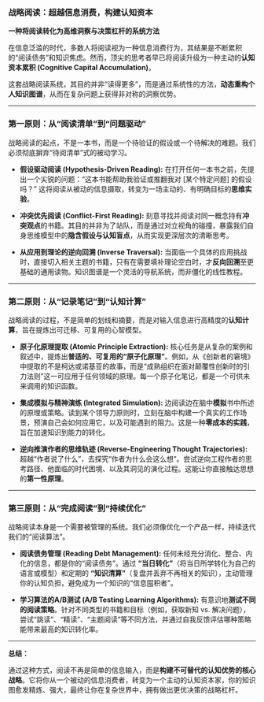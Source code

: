 
### **战略阅读：超越信息消费，构建认知资本**
**一种将阅读转化为高维洞察与决策杠杆的系统方法**

在信息泛滥的时代，多数人将阅读视为一种信息消费行为，其结果是不断累积的“阅读债务”和知识焦虑。然而，顶尖的思考者早已将阅读升级为一种主动的**认知资本累积 (Cognitive Capital Accumulation)**。

这套战略阅读系统，其目的并非“读得更多”，而是通过系统性的方法，**动态重构个人知识图谱**，从而在复杂问题上获得非对称的洞察优势。

---

### **第一原则：从“阅读清单”到“问题驱动”**
战略阅读的起点，不是一本书，而是一个待验证的假设或一个待解决的难题。我们必须彻底摒弃“待阅清单”式的被动学习。

*   **假设驱动阅读 (Hypothesis-Driven Reading):**
    在打开任何一本书之前，先提出一个尖锐的问题：“这本书能帮助我验证或推翻我对 [某个特定问题] 的假设吗？” 这将阅读从被动的信息摄取，转变为一场主动的、有明确目标的**思维实验**。

*   **冲突优先阅读 (Conflict-First Reading):**
    刻意寻找并阅读对同一概念持有**冲突观点**的书籍。其目的并非为了站队，而是通过对立视角的碰撞，暴露我们自身思维模型中的**隐含假设与认知盲点**，从而实现更深层次的清晰思考。

*   **从应用到理论的逆向回溯 (Inverse Traversal):**
    当面临一个具体的应用挑战时，直接切入相关主题的书籍，只有在需要填补理论空白时，才**反向回溯**至更基础的通用读物。知识图谱是一个灵活的导航系统，而非僵化的线性教程。

---

### **第二原则：从“记录笔记”到“认知计算”**
战略阅读的过程，不是简单的划线和摘要，而是对输入信息进行高精度的**认知计算**，旨在提炼出可迁移、可复用的心智模型。

*   **原子化原理提取 (Atomic Principle Extraction):**
    核心任务是从复杂的案例和叙述中，提炼出**普适的、可复用的“原子化原理”**。例如，从《创新者的窘境》中提取的不是柯达或诺基亚的故事，而是“成熟组织在面对颠覆性创新时的引力法则”这一可应用于任何领域的原理。每一个原子化笔记，都是一个可供未来调用的知识函数。

*   **集成模拟与精神演练 (Integrated Simulation):**
    边阅读边在脑中**模拟**书中所述的原理或策略。读到某个领导力原则时，立刻在脑中构建一个真实的工作场景，预演自己会如何应用它，以及可能遇到的阻力。这是一种**零成本的实践**，旨在加速知识到能力的转化。

*   **逆向推演作者的思维轨迹 (Reverse-Engineering Thought Trajectories):**
    超越“作者说了什么”，去探究“作者为什么会这么想”。尝试逆向工程作者的思考路径、他面临的时代困境、以及其洞见的演化过程。这能让你直接触达思想的**第一性原理**。

---

### **第三原则：从“完成阅读”到“持续优化”**
战略阅读本身是一个需要被管理的系统。我们必须像优化一个产品一样，持续迭代我们的“阅读算法”。

*   **阅读债务管理 (Reading Debt Management):**
    任何未经充分消化、整合、内化的信息，都是你的“阅读债务”。通过 **“当日转化”**（将当日所学转化为自己的语言或模型）和定期的 **“知识清算”**（复盘并丢弃不再相关的知识），主动管理你的认知负担，避免成为一个知识的“信息囤积者”。

*   **学习算法的A/B测试 (A/B Testing Learning Algorithms):**
    有意识地**测试不同的阅读策略**。针对不同类型的书籍和目标（例如，获取新知 vs. 解决问题），尝试“跳读”、“精读”、“主题阅读”等不同方法，并通过自我反馈评估哪种策略能带来最高的知识转化率。

---

**总结：**

通过这种方式，阅读不再是简单的信息输入，而是**构建不可替代的认知优势的核心战略**。它将你从一个被动的信息消费者，转变为一个主动的认知资本家，你的知识图愈发精炼、强大，最终让你在复杂世界中，拥有做出更优决策的战略杠杆。